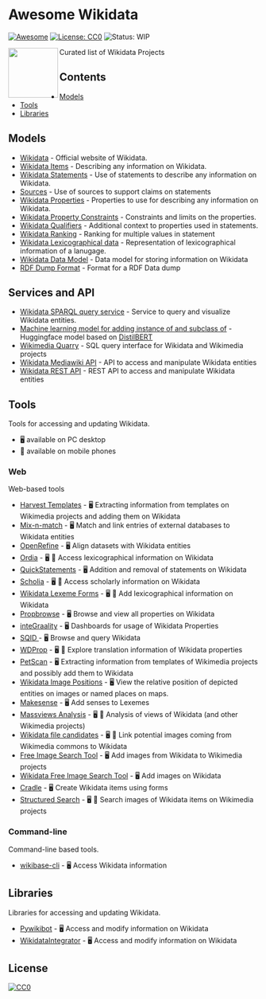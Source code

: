 # Awesome Wikidata
[![Awesome](https://awesome.re/badge.svg)](https://awesome.re) [![License: CC0](https://img.shields.io/badge/License-CC0-lightgrey.svg)](https://creativecommons.org/publicdomain/zero/1.0/) ![Status: WIP](https://img.shields.io/badge/status-WIP-red.svg)


[<img src="https://www.wikidata.org/static/images/project-logos/wikidatawiki.png" align="left" width="100">]([https://activitypub.rocks/](https://www.wikidata.org/wiki/Wikidata:Main_Page))

Curated list of Wikidata Projects

## Contents
* [Models](#models)
* [Tools](#tools)
* [Libraries](#libraries)

## Models
- [Wikidata](https://www.wikidata.org/wiki/Wikidata:Main_Page) - Official website of Wikidata.
- [Wikidata Items](https://www.wikidata.org/wiki/Help:Items) - Describing any information on Wikidata.
- [Wikidata Statements](https://www.wikidata.org/wiki/Help:Statements) - Use of statements to describe any information on Wikidata.
- [Sources](https://www.wikidata.org/wiki/Help:Sources) - Use of sources to support claims on statements
- [Wikidata Properties](https://www.wikidata.org/wiki/Help:Properties) - Properties to use for describing any information on Wikidata.
- [Wikidata Property Constraints](https://www.wikidata.org/wiki/Help:Property_constraints_portal) - Constraints and limits on the properties.
- [Wikidata Qualifiers](https://www.wikidata.org/wiki/Help:Qualifiers) - Additional context to properties used in statements.
- [Wikidata Ranking](https://www.wikidata.org/wiki/Help:Ranking) - Ranking for multiple values in statement
- [Wikidata Lexicographical data](https://www.wikidata.org/wiki/Wikidata:Lexicographical_data) - Representation of lexicographical information of a lanugage.
- [Wikidata Data Model](https://www.mediawiki.org/wiki/Wikibase/DataModel) - Data model for storing information on Wikidata
- [RDF Dump Format](https://www.mediawiki.org/wiki/Wikibase/Indexing/RDF_Dump_Format) - Format for a RDF Data dump

## Services and API
- [Wikidata SPARQL query service](https://www.wikidata.org/wiki/Wikidata:SPARQL_query_service) - Service to query and visualize Wikidata entities.
- [Machine learning model for adding instance of and subclass of](https://www.wikidata.org/wiki/User:BrokenSegue/Psychiq) - Huggingface model based on [DistilBERT](https://huggingface.co/docs/transformers/model_doc/distilbert)
- [Wikimedia Quarry](https://quarry.wmflabs.org/) - SQL query interface for Wikidata and Wikimedia projects
- [Wikidata Mediawiki API](https://www.wikidata.org/w/api.php) - API to access and manipulate Wikidata entities
- [Wikidata REST API](https://www.wikidata.org/wiki/Wikidata:REST_API) - REST API to access and manipulate Wikidata entities

## Tools
Tools for accessing and updating Wikidata.
* 🖥 available on PC desktop
* 📱 available on mobile phones

### Web
Web-based tools
- [Harvest Templates](https://pltools.toolforge.org/harvesttemplates) - 🖥 Extracting information from templates on Wikimedia projects and adding them on Wikidata
- [Mix-n-match](https://mix-n-match.toolforge.org/#/) - 🖥 Match and link entries of external databases to Wikidata entities
- [OpenRefine](https://github.com/OpenRefine/OpenRefine) - 🖥 Align datasets with Wikidata entities
- [Ordia](https://tools.wmflabs.org/ordia/) - 🖥 📱 Access lexicographical information on Wikidata
- [QuickStatements](https://tools.wmflabs.org/quickstatements) - 🖥 Addition and removal of statements on Wikidata
- [Scholia](https://scholia.toolforge.org/) - 🖥 📱 Access scholarly information on Wikidata
- [Wikidata Lexeme Forms](https://lexeme-forms.toolforge.org/) - 🖥 📱 Add lexicographical information on Wikidata
- [Propbrowse](https://hay.toolforge.org/propbrowse/) - 🖥 Browse and view all properties on Wikidata
- [inteGraality](https://www.wikidata.org/wiki/Wikidata:Tools/inteGraality) - 🖥 Dashboards for usage of Wikidata Properties
- [SQID ](https://sqid.toolforge.org/#/) - 🖥 Browse and query Wikidata
- [WDProp](https://wdprop.toolforge.org/) - 🖥 📱 Explore translation information of Wikidata properties
- [PetScan](https://petscan.wmflabs.org/) - 🖥 Extracting information from templates of Wikimedia projects and possibly add them to Wikidata
- [Wikidata Image Positions](https://wd-image-positions.toolforge.org/) - 🖥 View the relative position of depicted entities on images or named places on maps. 
- [Makesense](https://machtsinn.toolforge.org/) - 🖥 Add senses to Lexemes
- [Massviews Analysis](https://pageviews.wmcloud.org/massviews/) - 🖥 📱 Analysis of views of Wikidata (and other Wikimedia projects)
- [Wikidata file candidates](https://fist.toolforge.org/file_candidates/#/) - 🖥 📱 Link potential images coming from Wikimedia commons to Wikidata
- [Free Image Search Tool](https://fist.toolforge.org/fist.php) - 🖥 Add images from Wikidata to Wikimedia projects 
- [Wikidata Free Image Search Tool](https://fist.toolforge.org/wdfist/) - 🖥 Add images on Wikidata
- [Cradle](https://cradle.toolforge.org/#/) - 🖥 Create Wikidata items using forms
- [Structured Search](https://hay.toolforge.org/sdsearch/) - 🖥 📱 Search images of Wikidata items on Wikimedia projects 

### Command-line
Command-line based tools.
- [wikibase-cli](https://github.com/maxlath/wikibase-cli) - 🖥 Access Wikidata information

## Libraries
Libraries for accessing and updating Wikidata.
- [Pywikibot](https://github.com/wikimedia/pywikibot) - 🖥 Access and modify information on Wikidata
- [WikidataIntegrator](https://github.com/SuLab/WikidataIntegrator) - 🖥 Access and modify information on Wikidata


## License

[![CC0](http://mirrors.creativecommons.org/presskit/buttons/88x31/svg/cc-zero.svg)](https://creativecommons.org/publicdomain/zero/1.0/)
